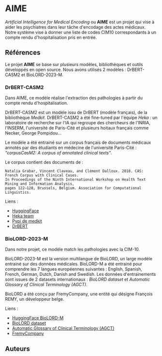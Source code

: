 # AIME

*Artificial Intelligence for Medical Encoding* ou **AIME** est un projet qui vise à aider les psychiatres dans leur tâche d'encodage des actes médicaux. Notre système vise à donner une liste de codes CIM10 correspondants à un compte rendu d'hospitalisation pris en entrée.

## Références

Le projet **AIME** se base sur plusieurs modèles, bibliothèques et outils développés en open source. Nous avons utilisés 2 modèles : DrBERT-CASM2 et BioLORD-2023-M.

### DrBERT-CASM2

Dans AIME, ce modèle réalise l'extraction des pathologies à partir du compte rendu d'hospitalisation.

DrBERT-CASM2 est un modèle issu de DrBERT (modèle français), de la bibliothèque *Medkit*. DrBERT-CASM2 a été fine-tuned par l'équipe *Heka* : un laboratoire de recherche sur l'IA qui regroupe des chercheurs de l'INRIA, l'INSERM, l'université de Paris-Cité et plusieurs hoitaux français comme Necker, George Pompidou...

Le modèle a été entrainé sur un corpus français de documents médicaux annotés par des étudiants en médecine de l'université Paris-Cité : *"corpusCasM2: A corpus of annotated clinical texts"*.

Le corpus contient des documents de : 

    Natalia Grabar, Vincent Claveau, and Clément Dalloux. 2018. CAS: French Corpus with Clinical Cases.
    In Proceedings of the Ninth International Workshop on Health Text Mining and Information Analysis,
    pages 122–128, Brussels, Belgium. Association for Computational Linguistics.


Liens : 
- [HuggingFace](https://huggingface.co/medkit/DrBERT-CASM2)
- [Heka team](https://team.inria.fr/heka/)  
- [Pypi de medkit](https://pypi.org/project/medkit-lib/)
- [DrBERT](https://huggingface.co/Dr-BERT/DrBERT-4GB-CP-PubMedBERT)

### BioLORD-2023-M

Dans notre projet, ce modèle match les pathologies avec la CIM-10.

BioLORD-2023-M est la version multilangue de BioLORD, un large modèle entrainé sur des données médicales. BioLORD-M a été entrainé pour comprendre les 7 langues européennes suivantes : English, Spanish, French, German, Dutch, Danish and Swedish. Les données d'entrainements sont issues de 2 datasets internationaux : *BioLORD dataset* et *Automatic Glossary of Clinical Terminology (AGCT)*. 

BioLORD a été conçu par FremyCompany, une entité qui désigne François REMY, un développeur belge.

Liens : 
- [HuggingFace BioLORD-M](https://huggingface.co/FremyCompany/BioLORD-2023-M)
- [BioLORD dataset](https://huggingface.co/datasets/FremyCompany/BioLORD-Dataset)
- [Automatic Glossary of Clinical Terminology (AGCT)](https://huggingface.co/datasets/FremyCompany/AGCT-Dataset)
- [FremyCompany](https://fremycompany.com/)

## Auteurs
